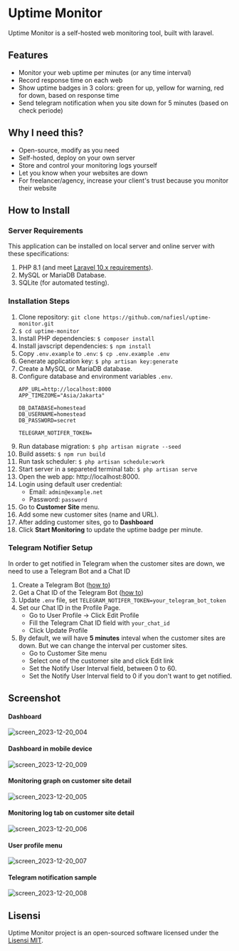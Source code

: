 # Uptime Monitor

Uptime Monitor is a self-hosted web monitoring tool, built with laravel.

## Features

- Monitor your web uptime per minutes (or any time interval)
- Record response time on each web
- Show uptime badges in 3 colors: green for up, yellow for warning, red for down, based on response time
- Send telegram notification when you site down for 5 minutes (based on check periode)

## Why I need this?

- Open-source, modify as you need
- Self-hosted, deploy on your own server
- Store and control your monitoring logs yourself
- Let you know when your websites are down
- For freelancer/agency, increase your client's trust because you monitor their website

## How to Install

### Server Requirements

This application can be installed on local server and online server with these specifications:

1. PHP 8.1 (and meet [Laravel 10.x requirements](https://laravel.com/docs/10.x/deployment#server-requirements)).
2. MySQL or MariaDB Database.
3. SQLite (for automated testing).

### Installation Steps

1. Clone repository: `git clone https://github.com/nafiesl/uptime-monitor.git`
1. `$ cd uptime-monitor`
1. Install PHP dependencies: `$ composer install`
1. Install javscript dependencies: `$ npm install`
1. Copy `.env.example` to `.env`: `$ cp .env.example .env`
1. Generate application key: `$ php artisan key:generate`
1. Create a MySQL or MariaDB database.
1. Configure database and environment variables `.env`.
    ```
    APP_URL=http://localhost:8000
    APP_TIMEZOME="Asia/Jakarta"

    DB_DATABASE=homestead
    DB_USERNAME=homestead
    DB_PASSWORD=secret

    TELEGRAM_NOTIFER_TOKEN=
    ```
1. Run database migration: `$ php artisan migrate --seed`
1. Build assets: `$ npm run build`
1. Run task scheduler: `$ php artisan schedule:work`
1. Start server in a separeted terminal tab: `$ php artisan serve`
1. Open the web app: http://localhost:8000.
1. Login using default user credential:
    - Email: `admin@example.net`
    - Password: `password`
1. Go to **Customer Site** menu.
1. Add some new customer sites (name and URL).
1. After adding customer sites, go to **Dashboard**
1. Click **Start Monitoring** to update the uptime badge per minute.

### Telegram Notifier Setup

In order to get notified in Telegram when the customer sites are down, we need to use a Telegram Bot and a Chat ID

1. Create a Telegram Bot ([how to](https://gist.github.com/nafiesl/4ad622f344cd1dc3bb1ecbe468ff9f8a#create-a-telegram-bot-and-get-a-bot-token))
1. Get a Chat ID of the Telegram Bot ([how to](https://gist.github.com/nafiesl/4ad622f344cd1dc3bb1ecbe468ff9f8a#get-chat-id-for-a-private-chat))
1. Update `.env` file, set `TELEGRAM_NOTIFER_TOKEN=your_telegram_bot_token`
1. Set our Chat ID in the Profile Page.
    - Go to User Profile -> Click Edit Profile
    - Fill the Telegram Chat ID field with `your_chat_id`
    - Click Update Profile
1. By default, we will have **5 minutes** inteval when the customer sites are down. But we can change the interval per customer sites.
    - Go to Customer Site menu
    - Select one of the customer site and click Edit link
    - Set the Notify User Interval field, between 0 to 60.
    - Set the Notify User Interval field to 0 if you don't want to get notified.

## Screenshot

#### Dashboard
![screen_2023-12-20_004](https://github.com/nafiesl/uptime-monitor/assets/8721551/7b115df3-f2c0-467e-ba1e-b488c0452bc1)
#### Dashboard in mobile device
![screen_2023-12-20_009](https://github.com/nafiesl/uptime-monitor/assets/8721551/11173d6f-437d-49b0-a509-2ddeb7e69b7e)
#### Monitoring graph on customer site detail
![screen_2023-12-20_005](https://github.com/nafiesl/uptime-monitor/assets/8721551/4f412aaf-8848-484b-8ad8-a625898ea187)
#### Monitoring log tab on customer site detail
![screen_2023-12-20_006](https://github.com/nafiesl/uptime-monitor/assets/8721551/2cbbda3c-a13c-4818-8ab7-25ca0ad04b53)
#### User profile menu
![screen_2023-12-20_007](https://github.com/nafiesl/uptime-monitor/assets/8721551/6f352dc4-bfbe-4b1a-8d0e-ee5df4e97ca1)
#### Telegram notification sample
![screen_2023-12-20_008](https://github.com/nafiesl/uptime-monitor/assets/8721551/15ebca99-d920-4764-a567-06e2e1b748df)

## Lisensi

Uptime Monitor project is an open-sourced software licensed under the [Lisensi MIT](LICENSE).
